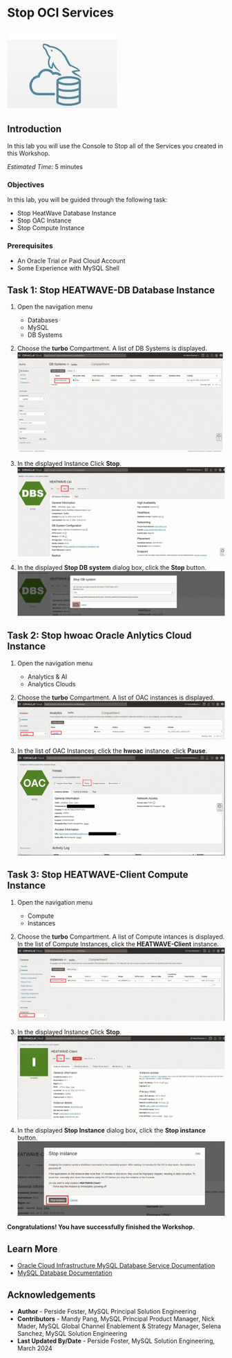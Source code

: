 # Stop OCI Services

![mysql heatwave](./images/mysql-heatwave-logo.jpg "mysql heatwave")

## Introduction

In this lab you will use the Console to Stop all of the Services you created in this Workshop.

_Estimated Time:_ 5 minutes


### Objectives

In this lab, you will be guided through the following task:

- Stop HeatWave Database Instance
- Stop OAC Instance
- Stop Compute Instance

### Prerequisites

- An Oracle Trial or Paid Cloud Account
- Some Experience with MySQL Shell

## Task 1: Stop HEATWAVE-DB Database Instance

1. Open the navigation menu  
    - Databases
    - MySQL
    - DB Systems
2. Choose the **turbo** Compartment. A list of DB Systems is displayed.
    ![navigation mysql with instance](./images/navigation-mysql-with-instance.png "navigation mysql with instance")

3. In the displayed Instance Click **Stop**.
    ![mysql select stop](./images/mysql-instance-active.png " mysql select stop")

4. In the displayed **Stop DB system** dialog box, click the  **Stop** button.
    ![mysql system stop](./images/mysql-system-stop.png " mysql system stop")

## Task 2: Stop hwoac Oracle Anlytics Cloud Instance

1. Open the navigation menu  
    - Analytics & AI
    - Analytics Clouds

2. Choose the **turbo** Compartment. A list of OAC instances is displayed.
    ![navigation OAC instance](./images/navigation-oac.png "navigation OAC instance")

3. In the list of OAC Instances, click the **hwoac** instance. click **Pause**.
    ![OAC stop](./images/oac-instance-pause.png "OAC stop")

## Task 3: Stop HEATWAVE-Client Compute Instance

1. Open the navigation menu  
    - Compute
    - Instances

2. Choose the **turbo** Compartment. A list of Compute intances is displayed. In the list of Compute Instances, click the **HEATWAVE-Client** instance.
    ![navigation compute instance](./images/navigation-compute-instance.png "navigation compute instance")

3. In the displayed Instance Click **Stop**.
    ![mysql select stop](./images/compute-instance-stop.png " mysql select stop")

4. In the displayed **Stop Instance** dialog box, click the  **Stop instance** button.
    ![mysql select stop](./images/compute-instance-stop-dialog.png " mysql select stop")

**Congratulations!  You have successfully finished the Workshop.**

## Learn More

- [Oracle Cloud Infrastructure MySQL Database Service Documentation](https://docs.cloud.oracle.com/en-us/iaas/MySQL-database)
- [MySQL Database Documentation](https://www.MySQL.com)

## Acknowledgements

- **Author** - Perside Foster, MySQL Principal Solution Engineering
- **Contributors** - Mandy Pang, MySQL Principal Product Manager,  Nick Mader, MySQL Global Channel Enablement & Strategy Manager, Selena Sanchez, MySQL Solution Engineering
- **Last Updated By/Date** - Perside Foster, MySQL Solution Engineering, March 2024